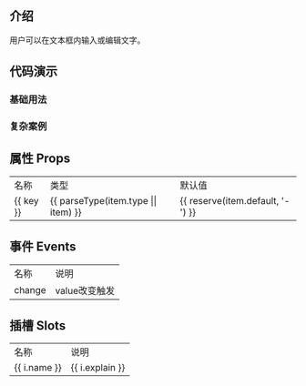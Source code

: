 
## 介绍

用户可以在文本框内输入或编辑文字。

## 代码演示

### 基础用法

<div>
  <hor-field
    placeholder="请填写身份证"
    label="身份证"
    direction="row"
    :maxlength="10"
    :pattern="pattern"
  ></hor-field>
  <hor-field
    placeholder="请填写身份证"
    label="必填"
    :required="true"
    direction="row"
    :maxlength="10"
  ></hor-field>
  <hor-field
    placeholder="请填写价格"
    label="单位"
    :required="true"
    direction="row"
    :maxlength="10"
    unit="万元"
  ></hor-field>
  <hor-field
    placeholder="请填写价格"
    label="禁用"
    :required="true"
    direction="row"
    :maxlength="10"
    :disabled="true"
  ></hor-field>
  <hor-field
    placeholder="请填写价格"
    label="是否可清空"
    :required="true"
    direction="row"
    :maxlength="10"
    v-model="field"
    clearable
  ></hor-field>
  <hor-field
    placeholder="请填写价格"
    label="数字"
    :required="true"
    direction="row"
    :maxlength="10"
    type="number"
    clearable
  ></hor-field>
  <hor-field
    placeholder="请填写价格"
    label="小数"
    :required="true"
    direction="row"
    :maxlength="10"
    type="digit"
    clearable
    fractionDigits="4"
    :pattern="()=>({a:1})"
  ></hor-field>
  <hor-field
    placeholder="suffix插槽"
    label="suffix插槽"
    :required="true"
    direction="row"
    icon="gold-coin-o"
    :maxlength="10"
    type="digit"
    clearable
    v-model="field"
    fractionDigits="4"
    :pattern="pattern"
    >
    <template #suffix>
      <van-button style="margin-left:10px" size="small" type="primary">发送验证码</van-button>
    </template>
  </hor-field>
</div>


### 复杂案例

<div>
  <hor-cell label="查看复杂案例" clickable arrow @click="$router.push('/widgets/hor-field/index.vue')"/>
</div>




## 属性 Props

<table>
  <tr>
    <td>名称</td>
    <td>类型</td>
    <td>默认值</td>
  </tr>
  <tr v-for="(item, key) in horFieldProps" :key="key">
    <td>{{ key }}</td>
    <td>{{ parseType(item.type || item) }}</td>
    <td>{{ reserve(item.default, '-') }}</td>
  </tr>
</table>



## 事件 Events

<table>
  <tr>
    <td>名称</td>
    <td>说明</td>
  </tr>
  <tr>
    <td>change</td>
    <td>value改变触发</td>
  </tr>
</table>



## 插槽 Slots

<table>
  <tr>
    <td>名称</td>
    <td>说明</td>
  </tr>
  <tr v-for="i in slots" :key=" i.name ">
    <td>{{ i.name }}</td>
    <td>{{ i.explain }}</td>
  </tr>
</table>


<script setup lang="ts">
  import { reserve } from '@daysnap/horn-shared'
  import { Button as VanButton } from 'vant';
  import { HorCell } from '../hor-cell'
  import { HorField, horFieldProps } from './index'
  import { parseType } from '../utils'
  import { ref } from 'vue'
  const field = ref('');
  const pattern = (v: string) => {
    console.log('haha =>' );
    return v + "1"
  }
  const slots = [
    {
      name: 'prefix',
      explain: '自定义前缀',
    },
    {
      name: 'suffix',
      explain: '自定义后缀',
    }
  ]
</script>
